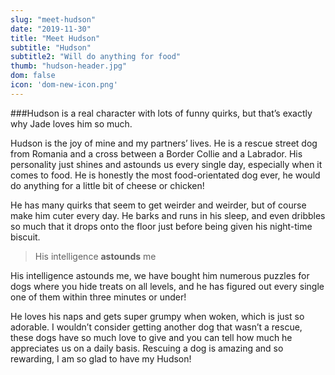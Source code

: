 ```yaml
---
slug: "meet-hudson"
date: "2019-11-30"
title: "Meet Hudson"
subtitle: "Hudson"
subtitle2: "Will do anything for food"
thumb: "hudson-header.jpg"
dom: false
icon: 'dom-new-icon.png'
---
```


###Hudson is a real character with lots of funny quirks, but that’s exactly why Jade loves him so much. 

Hudson is the joy of mine and my partners’ lives. He is a rescue street dog from Romania and a cross between a Border Collie and a Labrador. His personality just shines and astounds us every single day, especially when it comes to food. He is honestly the most food-orientated dog ever, he would do anything for a little bit of cheese or chicken! 

He has many quirks that seem to get weirder and weirder, but of course make him cuter every day. He barks and runs in his sleep, and even dribbles so much that it drops onto the floor just before being given his night-time biscuit. 

> His intelligence **astounds** me

His intelligence astounds me, we have bought him numerous puzzles for dogs where you hide treats on all levels, and he has figured out every single one of them within three minutes or under! 

He loves his naps and gets super grumpy when woken, which is just so adorable. I wouldn’t consider getting another dog that wasn’t a rescue, these dogs have so much love to give and you can tell how much he appreciates us on a daily basis. Rescuing a dog is amazing and so rewarding, I am so glad to have my Hudson! 
